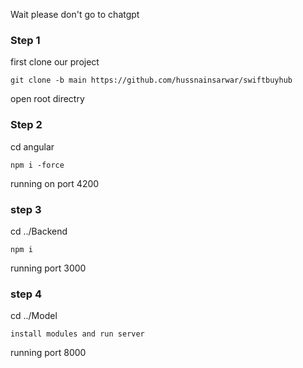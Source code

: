 Wait please don't go to chatgpt

### Step 1

first clone our project

``` git clone -b main https://github.com/hussnainsarwar/swiftbuyhub ```

open root directry

### Step 2
cd angular

``` npm i -force ```

running on port 4200

### step 3
cd ../Backend

``` npm i ```

running port 3000

### step 4
cd ../Model

``` install modules and run server ```

running port 8000







